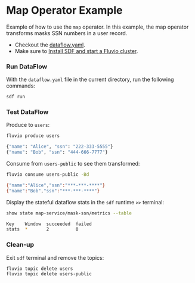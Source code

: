 # Map Operator Example

Example of how to use the `map` operator. In this example, the map operator transforms masks SSN numbers in a user record.

* Checkout the [dataflow.yaml](./dataflow.yaml).
* Make sure to [Install SDF and start a Fluvio cluster].

### Run DataFlow

With the `dataflow.yaml` file in the current directory, run the following commands:

```bash
sdf run
```

### Test DataFlow

Produce to `users`:

```bash
fluvio produce users
```

```bash
{"name": "Alice", "ssn": "222-333-5555"}
{"name": "Bob", "ssn": "444-666-7777"}
```

Consume from `users-public` to see them transformed:

```bash
fluvio consume users-public -Bd
```

```bash
{"name":"Alice","ssn":"***-***-****"}
{"name":"Bob","ssn":"***-***-****"}
```

Display the stateful dataflow stats in the `sdf` runtime `>>` terminal:

```bash
show state map-service/mask-ssn/metrics --table
```

```bash
Key    Window  succeeded  failed 
stats  *       2          0   
```

### Clean-up

Exit `sdf` terminal and remove the topics:

```bash
fluvio topic delete users
fluvio topic delete users-public
```

[Install SDF and start a Fluvio cluster]: /README.MD#prerequisites